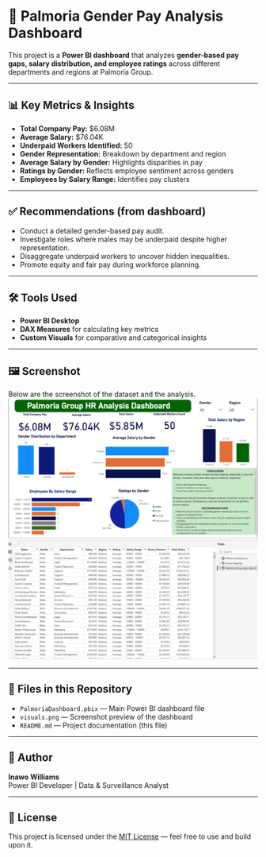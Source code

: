 # 💼 Palmoria Gender Pay Analysis Dashboard

This project is a **Power BI dashboard** that analyzes **gender-based pay gaps, salary distribution, and employee ratings** across different departments and regions at Palmoria Group.

---

## 📊 Key Metrics & Insights

- **Total Company Pay:** $6.08M  
- **Average Salary:** $76.04K  
- **Underpaid Workers Identified:** 50  
- **Gender Representation:** Breakdown by department and region  
- **Average Salary by Gender:** Highlights disparities in pay  
- **Ratings by Gender:** Reflects employee sentiment across genders  
- **Employees by Salary Range:** Identifies pay clusters

---

## ✅ Recommendations (from dashboard)

- Conduct a detailed gender-based pay audit.
- Investigate roles where males may be underpaid despite higher representation.
- Disaggregate underpaid workers to uncover hidden inequalities.
- Promote equity and fair pay during workforce planning.

---

## 🛠 Tools Used

- **Power BI Desktop**
- **DAX Measures** for calculating key metrics
- **Custom Visuals** for comparative and categorical insights

---

## 🖼 Screenshot
Below are the screenshot of the dataset and the analysis.
![image](Palmoria_dashboard.jpg)
![image](Palmoria_table.jpg)

---

## 📁 Files in this Repository

- `PalmoriaDashboard.pbix` — Main Power BI dashboard file  
- `visuals.png` — Screenshot preview of the dashboard  
- `README.md` — Project documentation (this file)

---

## 👤 Author

**Inawo Williams**  
Power BI Developer | Data & Surveillance Analyst

---

## 📄 License

This project is licensed under the [MIT License](LICENSE) — feel free to use and build upon it.

